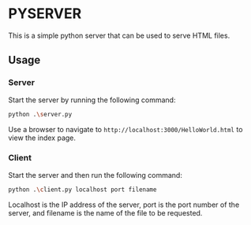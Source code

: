 # PYSERVER

This is a simple python server that can be used to serve HTML files.

## Usage

### Server

Start the server by running the following command:

```bash
python .\server.py
```

Use a browser to navigate to `http://localhost:3000/HelloWorld.html` to view the index page.

### Client

Start the server and then run the following command:

```bash
python .\client.py localhost port filename
```

Localhost is the IP address of the server, port is the port number of the server, and filename is the name of the file to be requested.

